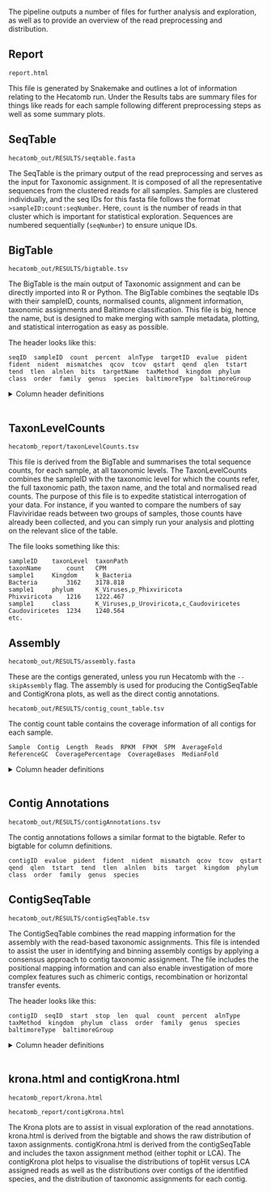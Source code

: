 The pipeline outputs a number of files for further analysis and exploration, as well as to provide an overview of the 
read preprocessing and distribution.

## Report

`report.html`

This file is generated by Snakemake and outlines a lot of information relating to the Hecatomb run.
Under the Results tabs are summary files for things like reads for each sample following different preprocessing steps
as well as some summary plots.

## SeqTable

`hecatomb_out/RESULTS/seqtable.fasta`

The SeqTable is the primary output of the read preprocessing and serves as the input for Taxonomic assignment.
It is composed of all the representative sequences from the clustered reads for all samples.
Samples are clustered individually, and the seq IDs for this fasta file follows the format `>sampleID:count:seqNumber`.
Here, `count` is the number of reads in that cluster which is important for statistical exploration.
Sequences are numbered sequentially (`seqNumber`) to ensure unique IDs.

## BigTable

`hecatomb_out/RESULTS/bigtable.tsv`

The BigTable is the main output of Taxonomic assignment and can be directly imported into R or Python.
The BigTable combines the seqtable IDs with their sampleID, counts, normalised counts, alignment information, taxonomic assignments and Baltimore classification.
This file is big, hence the name, but is designed to make merging with sample metadata, plotting, and statistical interrogation as easy as possible.

The header looks like this:

```text
seqID  sampleID  count  percent  alnType  targetID  evalue  pident  fident  nident  mismatches  qcov  tcov  qstart  qend  qlen  tstart  tend  tlen  alnlen  bits  targetName  taxMethod  kingdom  phylum  class  order  family  genus  species  baltimoreType  baltimoreGroup
```

<details>
    <summary>Column header definitions</summary>
    <b>seqID:</b> Sequence ID (format = sampleID:count:uniqueInt)<br>
    <b>sampleID:</b> The sample IDs derived from the read files<br>
    <b>count:</b> The number of reads represented by the sequence<br>
    <b>percent:</b> Percent of the host-removed reads (normalised count)<br>
    <b>alnType:</b> Type of alignment (aa = amino acid, nt = nucleotide)<br>
    <b>targetID:</b> The UniProt or NCBI ID of the database target sequence<br>
    <b>evalue:</b> expect value of the alignment (less is better)<br>
    <b>pident:</b> percent identity (of the alignment)<br>
    <b>fident:</b> fraction identity<br>
    <b>nident:</b> number of identical bases/residues<br>
    <b>mismatches:</b> number of mismatched bases/residues<br>
    <b>qcov:</b> coverage of query sequence (query = seqtable sequence)<br>
    <b>tcov:</b> coverage of target sequence (target = database sequence)<br>
    <b>qstart:</b> query start position<br>
    <b>qend:</b> query end position<br>
    <b>qlen:</b> query sequence length<br>
    <b>tstart:</b> target start position<br>
    <b>tend:</b> target end position<br>
    <b>tlen:</b> target sequence length<br>
    <b>alnlen:</b> alignment length<br>
    <b>bits:</b> bit score (more is better)<br>
    <b>targetName:</b> target sequence name<br>
    <b>taxMethod:</b> Method used to assign taxonomy (either Lowest Common Ancestor, "LCA"; or top hit sequence, "topHit")<br>
    <b>kingdom/phylum/class/order/family/genus/species:</b> Taxonomy annotations<br>
    <b>baltimoreType:</b> Baltimore classification (double/single strand, DNA/RNA, +/-)<br>
    <b>baltimoreGroup:</b> Baltimore classification group<br>
</details>

<br>

## TaxonLevelCounts

`hecatomb_report/taxonLevelCounts.tsv`

This file is derived from the BigTable and summarises the total sequence counts, for each sample, at all taxonomic levels.
The TaxonLevelCounts combines the sampleID with the taxonomic level for which the counts refer, the full taxonomic path, 
the taxon name, and the total and normalised read counts.
The purpose of this file is to expedite statistical interrogation of your data.
For instance, if you wanted to compare the numbers of say Flaviviridae reads between two groups of samples, 
those counts have already been collected, and you can simply run your analysis and plotting on the relevant slice of the table.  

The file looks something like this:

```text
sampleID    taxonLevel  taxonPath                                   taxonName       count   CPM
sample1     Kingdom     k_Bacteria                                  Bacteria        3162    3178.818
sample1     phylum      K_Viruses,p_Phixviricota                    Phixviricota    1216    1222.467
sample1     class       K_Viruses,p_Uroviricota,c_Caudoviricetes    Caudoviricetes  1234    1240.564
etc.
```

## Assembly

`hecatomb_out/RESULTS/assembly.fasta`

These are the contigs generated, unless you run Hecatomb with the `--skipAssembly` flag.
The assembly is used for producing the ContigSeqTable and ContigKrona plots, as well as the direct contig annotations.

`hecatomb_out/RESULTS/contig_count_table.tsv`

The contig count table contains the coverage information of all contigs for each sample.

```text
Sample  Contig  Length  Reads  RPKM  FPKM  SPM  AverageFold  ReferenceGC  CoveragePercentage  CoverageBases  MedianFold
```

<details>
    <summary>Column header definitions</summary>
    <b>Sample:</b> The sample IDs derived from the read files <br>
    <b>Contig:</b> The contig ID in assembly.fasta <br>
    <b>RPKM:</b> Reads Per Kilobase Million - see https://www.rna-seqblog.com/rpkm-fpkm-and-tpm-clearly-explained/ <br>
    <b>FPKM:</b> Fragments Per Kilobase Million - see https://www.rna-seqblog.com/rpkm-fpkm-and-tpm-clearly-explained/ <br>
    <b>SPM:</b> Sequences Per Million (counts normalized by library size) <br>
    <b>AverageFold:</b> Average read coverage of contig <br>
    <b>ReferenceGC:</b> Contig GC content <br>
    <b>CoveragePercentage:</b> Percent of contig covered by alignments <br>
    <b>CoverageBases:</b> Total bases of contig covered by alignments <br>
    <b>MedianFold:</b> Median read coverage of contig <br>
</details>

<br>

## Contig Annotations

`hecatomb_out/RESULTS/contigAnnotations.tsv`

The contig annotations follows a similar format to the bigtable.
Refer to bigtable for column definitions.

```text
contigID  evalue  pident  fident  nident  mismatch  qcov  tcov  qstart  qend  qlen  tstart  tend  tlen  alnlen  bits  target  kingdom  phylum  class  order  family  genus  species
```

## ContigSeqTable

`hecatomb_out/RESULTS/contigSeqTable.tsv`

The ContigSeqTable combines the read mapping information for the assembly with the read-based taxonomic assignments.
This file is intended to assist the user in identifying and binning assembly contigs by applying a consensus approach to contig taxonomic assignment.
The file includes the positional mapping information and can also enable investigation of more complex features such as 
chimeric contigs, recombination or horizontal transfer events.

The header looks like this:

```text
contigID  seqID  start  stop  len  qual  count  percent  alnType  taxMethod  kingdom  phylum  class  order  family  genus  species  baltimoreType  baltimoreGroup
```

<details>
    <summary>Column header definitions</summary>
    <b>contigID:</b> Contid ID from assembly.fasta<br>
    <b>seqID:</b> Sequence ID (format = sampleID:count:uniqueInt)<br>
    <b>start:</b> Alignment start position on contig<br>
    <b>stop:</b> Alignment end position on contig<br>
    <b>len:</b> Alignment length<br>
    <b>qual:</b> Alignment quality<br>
    <b>count:</b> The number of reads represented by the sequence<br>
    <b>percent:</b> Percent of the host-removed reads (normalised count)<br>
    <b>alnType:</b> Type of alignment (aa = amino acid, nt = nucleotide)<br>
    <b>taxMethod:</b> Method used to assign taxonomy (either Lowest Common Ancestor, "LCA"; or top hit sequence, "topHit")<br>
    <b>kingdom/phylum/class/order/family/genus/species:</b> Taxonomy annotations<br>
    <b>baltimoreType:</b> Baltimore classification (double/single strand, DNA/RNA, +/-)<br>
    <b>baltimoreGroup:</b> Baltimore classification group<br>
</details>

<br>


## krona.html and contigKrona.html

`hecatomb_report/krona.html`

`hecatomb_report/contigKrona.html`

The Krona plots are to assist in visual exploration of the read annotations.
krona.html is derived from the bigtable and shows the raw distribution of taxon assignments.
contigKrona.html is derived from the contigSeqTable and includes the taxon assignment method (either tophit or LCA).
The contigKrona plot helps to visualise the distributions of topHit versus LCA assigned reads as well as the 
distributions over contigs of the identified species, and the distribution of taxonomic assignments for each contig.
